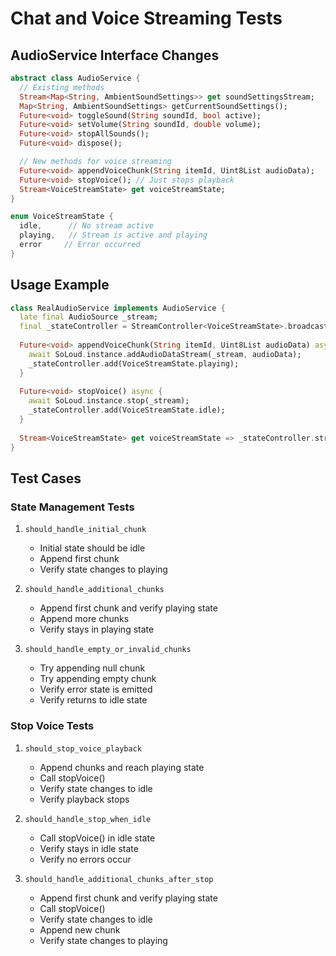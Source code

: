 # Chat and Voice Streaming Tests

## AudioService Interface Changes

```dart
abstract class AudioService {
  // Existing methods
  Stream<Map<String, AmbientSoundSettings>> get soundSettingsStream;
  Map<String, AmbientSoundSettings> getCurrentSoundSettings();
  Future<void> toggleSound(String soundId, bool active);
  Future<void> setVolume(String soundId, double volume);
  Future<void> stopAllSounds();
  Future<void> dispose();

  // New methods for voice streaming
  Future<void> appendVoiceChunk(String itemId, Uint8List audioData);
  Future<void> stopVoice(); // Just stops playback
  Stream<VoiceStreamState> get voiceStreamState;
}

enum VoiceStreamState {
  idle,      // No stream active
  playing,   // Stream is active and playing
  error     // Error occurred
}
```

## Usage Example

```dart
class RealAudioService implements AudioService {
  late final AudioSource _stream;
  final _stateController = StreamController<VoiceStreamState>.broadcast();
  
  Future<void> appendVoiceChunk(String itemId, Uint8List audioData) async {
    await SoLoud.instance.addAudioDataStream(_stream, audioData);
    _stateController.add(VoiceStreamState.playing);
  }
  
  Future<void> stopVoice() async {
    await SoLoud.instance.stop(_stream);
    _stateController.add(VoiceStreamState.idle);
  }
  
  Stream<VoiceStreamState> get voiceStreamState => _stateController.stream;
}
```

## Test Cases

### State Management Tests
1. `should_handle_initial_chunk`
   - Initial state should be idle
   - Append first chunk
   - Verify state changes to playing

2. `should_handle_additional_chunks`
   - Append first chunk and verify playing state
   - Append more chunks
   - Verify stays in playing state

3. `should_handle_empty_or_invalid_chunks`
   - Try appending null chunk
   - Try appending empty chunk
   - Verify error state is emitted
   - Verify returns to idle state

### Stop Voice Tests
1. `should_stop_voice_playback`
   - Append chunks and reach playing state
   - Call stopVoice()
   - Verify state changes to idle
   - Verify playback stops

2. `should_handle_stop_when_idle`
   - Call stopVoice() in idle state
   - Verify stays in idle state
   - Verify no errors occur

3. `should_handle_additional_chunks_after_stop`
   - Append first chunk and verify playing state
   - Call stopVoice()
   - Verify state changes to idle
   - Append new chunk
   - Verify state changes to playing